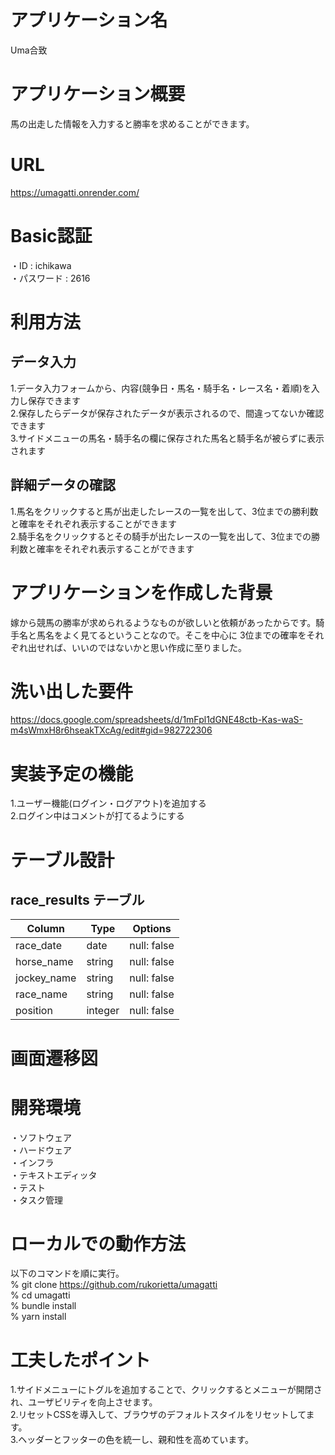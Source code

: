 # アプリケーション名
Uma合致

# アプリケーション概要
馬の出走した情報を入力すると勝率を求めることができます。

# URL
https://umagatti.onrender.com/<br>

# Basic認証
・ID : ichikawa<br>
・パスワード : 2616<br>

# 利用方法

## データ入力
1.データ入力フォームから、内容(競争日・馬名・騎手名・レース名・着順)を入力し保存できます<br>
2.保存したらデータが保存されたデータが表示されるので、間違ってないか確認できます<br>
3.サイドメニューの馬名・騎手名の欄に保存された馬名と騎手名が被らずに表示されます<br>

## 詳細データの確認
1.馬名をクリックすると馬が出走したレースの一覧を出して、3位までの勝利数と確率をそれぞれ表示することができます<br>
2.騎手名をクリックするとその騎手が出たレースの一覧を出して、3位までの勝利数と確率をそれぞれ表示することができます<br>

# アプリケーションを作成した背景
嫁から競馬の勝率が求められるようなものが欲しいと依頼があったからです。騎手名と馬名をよく見てるということなので。そこを中心に
3位までの確率をそれぞれ出せれば、いいのではないかと思い作成に至りました。


# 洗い出した要件
https://docs.google.com/spreadsheets/d/1mFpl1dGNE48ctb-Kas-waS-m4sWmxH8r6hseakTXcAg/edit#gid=982722306<br>

# 実装予定の機能
1.ユーザー機能(ログイン・ログアウト)を追加する<br>
2.ログイン中はコメントが打てるようにする<br>

# テーブル設計

## race_results テーブル

| Column             | Type    | Options     |
| ------------------ | ------- | ----------- |
| race_date          | date    | null: false |
| horse_name         | string  | null: false |
| jockey_name        | string  | null: false |
| race_name          | string  | null: false |
| position           | integer | null: false |

# 画面遷移図

# 開発環境
・ソフトウェア<br>
・ハードウェア<br>
・インフラ<br>
・テキストエディッタ<br>
・テスト<br>
・タスク管理<br>

# ローカルでの動作方法
以下のコマンドを順に実行。<br>
% git clone https://github.com/rukorietta/umagatti<br>
% cd umagatti<br>
% bundle install<br>
% yarn install<br>

# 工夫したポイント
1.サイドメニューにトグルを追加することで、クリックするとメニューが開閉され、ユーザビリティを向上させます。<br>
2.リセットCSSを導入して、ブラウザのデフォルトスタイルをリセットしてます。<br>
3.ヘッダーとフッターの色を統一し、親和性を高めています。<br>